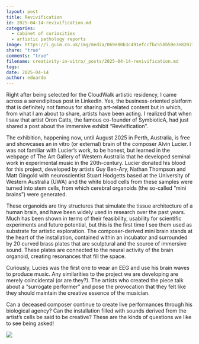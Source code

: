 ```yaml
---
layout: post
title: Revivification
id: 2025-04-14-revivification.md
categories:
  - cabinet of curiosities
  - artistic pathology reports
image: https://i.guim.co.uk/img/media/069e80b3c491efccfbc558b59e7e8207118cb610/0_439_1692_1015/master/1692.jpg?width=880&dpr=1&s=none&crop=none
share: "true"
comments: "true"
filename: creativity-in-vitro/_posts/2025-04-14-revivification.md
tags: 
date: 2025-04-14
author: eduardo
---
```



Right after being selected for the CloudWalk artistic residency, I came across a serendipitous post in LinkedIn. Yes, the business-oriented platform that is definitely not famous for sharing art-related content but in which, from what I am about to share, artists have been acting. I realized that when I saw that artist Oron Catts, the famous co-founder of SymbioticA, had just shared a post about the immersive exhibit “Revivification”. 

The exhibition, happening now, until August 2025 in Perth, Australia, is free and showcases an in vitro (or external) brain of the composer Alvin Lucier. I was not familiar with Lucier’s work, to be honest, but learned in the webpage of The Art Gallery of Western Australia that he developed seminal work in experimental music in the 20th-century. Lucier donated his blood for this project, developed by artists Guy Ben-Ary, Nathan Thompson and Matt Gingold with neuroscientist Stuart Hodgetts based at the University of Western Australia (UWA) and the white blood cells from these samples were turned into stem cells, from which cerebral organoids (the so-called “mini brains”) were generated.

These organoids are tiny structures that simulate the tissue architecture of a human brain, and have been widely used in research over the past years. Much has been shown in terms of their feasibility, usability for scientific experiments and future potential, but this is the first time I see them used as substrate for artistic exploration. The composer-derived mini brain stands at the heart of the installation, contained within an incubator and surrounded by 20 curved brass plates that are sculptural and the source of immersive sound. These plates are connected to the neural activity of the brain organoid, creating resonances that fill the space.

Curiously, Lucies was the first one to wear an EEG and use his brain waves to produce music. Any similarities to the project we are developing are merely coincidental (or are they?). The artists who created the piece talk about a “surrogate performer” and pose the provocation that they felt like they should maintain the creative essence of the musician. 

Can a deceased composer continue to create live performances through his biological agency? Can the installation filled with sounds derived from the artist’s cells be said to be creative? These are the kinds of questions we like to see being asked!

![](https://i.guim.co.uk/img/media/069e80b3c491efccfbc558b59e7e8207118cb610/0_439_1692_1015/master/1692.jpg?width=880&dpr=1&s=none&crop=none)

